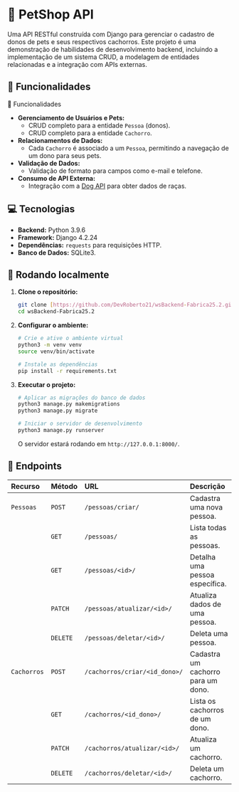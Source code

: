 # 🐶 PetShop API

Uma API RESTful construída com Django para gerenciar o cadastro de donos de pets e seus respectivos cachorros. Este projeto é uma demonstração de habilidades de desenvolvimento backend, incluindo a implementação de um sistema CRUD, a modelagem de entidades relacionadas e a integração com APIs externas.

## 📘 Funcionalidades

📝 Funcionalidades

- **Gerenciamento de Usuários e Pets:**
  - CRUD completo para a entidade `Pessoa` (donos).
  - CRUD completo para a entidade `Cachorro`.
- **Relacionamentos de Dados:**
  - Cada `Cachorro` é associado a um `Pessoa`, permitindo a navegação de um dono para seus pets.
- **Validação de Dados:**
  - Validação de formato para campos como e-mail e telefone.
- **Consumo de API Externa:**
  - Integração com a [Dog API](https://dog.ceo/dog-api/) para obter dados de raças.

## 💻 Tecnologias

- **Backend:** Python 3.9.6
- **Framework:** Django 4.2.24
- **Dependências:** `requests` para requisições HTTP.
- **Banco de Dados:** SQLite3.

## 🚀 Rodando localmente

1.  **Clone o repositório:**
    ```bash
    git clone [https://github.com/DevRoberto21/wsBackend-Fabrica25.2.git](https://github.com/DevRoberto21/wsBackend-Fabrica25.2.git)
    cd wsBackend-Fabrica25.2
    ```
2.  **Configurar o ambiente:**

    ```bash
    # Crie e ative o ambiente virtual
    python3 -m venv venv
    source venv/bin/activate

    # Instale as dependências
    pip install -r requirements.txt
    ```

3.  **Executar o projeto:**

    ```bash
    # Aplicar as migrações do banco de dados
    python3 manage.py makemigrations
    python3 manage.py migrate

    # Iniciar o servidor de desenvolvimento
    python3 manage.py runserver
    ```

    O servidor estará rodando em `http://127.0.0.1:8000/`.

## 🏁 Endpoints

| Recurso     | Método   | URL                           | Descrição                          |
| :---------- | :------- | :---------------------------- | :--------------------------------- |
| `Pessoas`   | `POST`   | `/pessoas/criar/`             | Cadastra uma nova pessoa.          |
|             | `GET`    | `/pessoas/`                   | Lista todas as pessoas.            |
|             | `GET`    | `/pessoas/<id>/`              | Detalha uma pessoa específica.     |
|             | `PATCH`  | `/pessoas/atualizar/<id>/`    | Atualiza dados de uma pessoa.      |
|             | `DELETE` | `/pessoas/deletar/<id>/`      | Deleta uma pessoa.                 |
| `Cachorros` | `POST`   | `/cachorros/criar/<id_dono>/` | Cadastra um cachorro para um dono. |
|             | `GET`    | `/cachorros/<id_dono>/`       | Lista os cachorros de um dono.     |
|             | `PATCH`  | `/cachorros/atualizar/<id>/`  | Atualiza um cachorro.              |
|             | `DELETE` | `/cachorros/deletar/<id>/`    | Deleta um cachorro.                |
